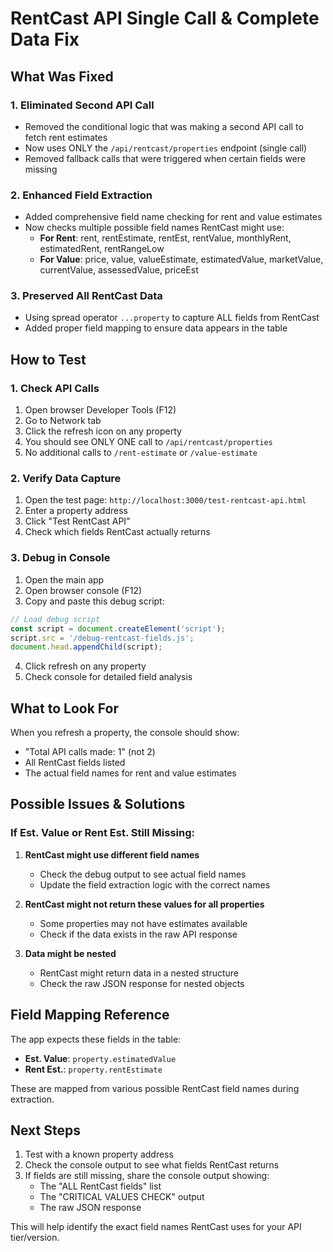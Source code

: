 # RentCast API Single Call & Complete Data Fix

## What Was Fixed

### 1. **Eliminated Second API Call**
- Removed the conditional logic that was making a second API call to fetch rent estimates
- Now uses ONLY the `/api/rentcast/properties` endpoint (single call)
- Removed fallback calls that were triggered when certain fields were missing

### 2. **Enhanced Field Extraction**
- Added comprehensive field name checking for rent and value estimates
- Now checks multiple possible field names RentCast might use:
  - **For Rent**: rent, rentEstimate, rentEst, rentValue, monthlyRent, estimatedRent, rentRangeLow
  - **For Value**: price, value, valueEstimate, estimatedValue, marketValue, currentValue, assessedValue, priceEst

### 3. **Preserved All RentCast Data**
- Using spread operator `...property` to capture ALL fields from RentCast
- Added proper field mapping to ensure data appears in the table

## How to Test

### 1. **Check API Calls**
1. Open browser Developer Tools (F12)
2. Go to Network tab
3. Click the refresh icon on any property
4. You should see ONLY ONE call to `/api/rentcast/properties`
5. No additional calls to `/rent-estimate` or `/value-estimate`

### 2. **Verify Data Capture**
1. Open the test page: `http://localhost:3000/test-rentcast-api.html`
2. Enter a property address
3. Click "Test RentCast API"
4. Check which fields RentCast actually returns

### 3. **Debug in Console**
1. Open the main app
2. Open browser console (F12)
3. Copy and paste this debug script:
```javascript
// Load debug script
const script = document.createElement('script');
script.src = '/debug-rentcast-fields.js';
document.head.appendChild(script);
```
4. Click refresh on any property
5. Check console for detailed field analysis

## What to Look For

When you refresh a property, the console should show:
- "Total API calls made: 1" (not 2)
- All RentCast fields listed
- The actual field names for rent and value estimates

## Possible Issues & Solutions

### If Est. Value or Rent Est. Still Missing:

1. **RentCast might use different field names**
   - Check the debug output to see actual field names
   - Update the field extraction logic with the correct names

2. **RentCast might not return these values for all properties**
   - Some properties may not have estimates available
   - Check if the data exists in the raw API response

3. **Data might be nested**
   - RentCast might return data in a nested structure
   - Check the raw JSON response for nested objects

## Field Mapping Reference

The app expects these fields in the table:
- **Est. Value**: `property.estimatedValue`
- **Rent Est.**: `property.rentEstimate`

These are mapped from various possible RentCast field names during extraction.

## Next Steps

1. Test with a known property address
2. Check the console output to see what fields RentCast returns
3. If fields are still missing, share the console output showing:
   - The "ALL RentCast fields" list
   - The "CRITICAL VALUES CHECK" output
   - The raw JSON response

This will help identify the exact field names RentCast uses for your API tier/version.